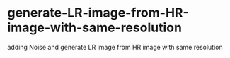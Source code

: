 # generate-LR-image-from-HR-image-with-same-resolution
adding Noise and generate LR image from HR image with same resolution
